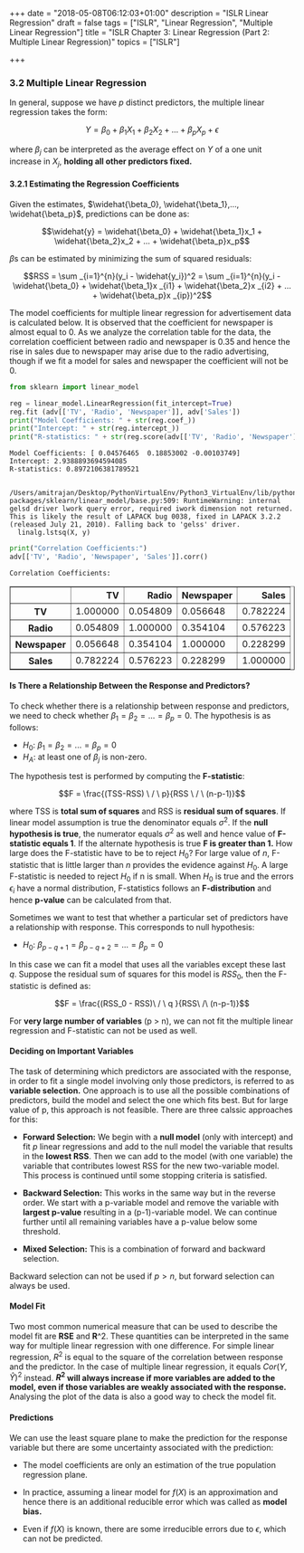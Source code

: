 +++
date = "2018-05-08T06:12:03+01:00"
description = "ISLR Linear Regression"
draft = false
tags = ["ISLR", "Linear Regression", "Multiple Linear Regression"]
title = "ISLR Chapter 3: Linear Regression (Part 2: Multiple Linear Regression)"
topics = ["ISLR"]

+++



### 3.2 Multiple Linear Regression

In general, suppose we have $p$ distinct predictors, the multiple linear regression takes the form:

$$Y = \beta_0 + \beta_1 X_1 + \beta_2 X_2 + ... + \beta_p X_p + \epsilon$$

where $\beta_j$ can be interpreted as the average effect on $Y$ of a one unit increase in $X_j$, <b>holding all other predictors fixed.</b>

#### 3.2.1 Estimating the Regression Coefficients

Given the estimates, $\widehat{\beta_0}, \widehat{\beta_1},..., \widehat{\beta_p}$, predictions can be done as:

$$\widehat{y} = \widehat{\beta_0} + \widehat{\beta_1}x_1 + \widehat{\beta_2}x_2 + ... + \widehat{\beta_p}x_p$$

$\beta$s can be estimated by minimizing the sum of squared residuals:

$$RSS = \sum _{i=1}^{n}(y_i - \widehat{y_i})^2 = \sum _{i=1}^{n}(y_i - \widehat{\beta_0} + \widehat{\beta_1}x _{i1} + \widehat{\beta_2}x _{i2} + ... + \widehat{\beta_p}x _{ip})^2$$

The model coefficients for multiple linear regression for advertisement data is calculated below. It is observed that the coefficient for newspaper is almost equal to 0. As we analyze the correlation table for the data, the correlation coefficient between radio and newspaper is 0.35 and hence the rise in sales due to newspaper may arise due to the radio advertising, though if we fit a model for sales and newspaper the coefficient will not be 0.


```python
from sklearn import linear_model

reg = linear_model.LinearRegression(fit_intercept=True)
reg.fit (adv[['TV', 'Radio', 'Newspaper']], adv['Sales'])
print("Model Coefficients: " + str(reg.coef_))
print("Intercept: " + str(reg.intercept_))
print("R-statistics: " + str(reg.score(adv[['TV', 'Radio', 'Newspaper']], adv['Sales'])))
```

    Model Coefficients: [ 0.04576465  0.18853002 -0.00103749]
    Intercept: 2.9388893694594085
    R-statistics: 0.8972106381789521


    /Users/amitrajan/Desktop/PythonVirtualEnv/Python3_VirtualEnv/lib/python3.6/site-packages/sklearn/linear_model/base.py:509: RuntimeWarning: internal gelsd driver lwork query error, required iwork dimension not returned. This is likely the result of LAPACK bug 0038, fixed in LAPACK 3.2.2 (released July 21, 2010). Falling back to 'gelss' driver.
      linalg.lstsq(X, y)



```python
print("Correlation Coefficients:")
adv[['TV', 'Radio', 'Newspaper', 'Sales']].corr()
```

    Correlation Coefficients:





<div>
<style scoped>
    .dataframe tbody tr th:only-of-type {
        vertical-align: middle;
    }

    .dataframe tbody tr th {
        vertical-align: top;
    }

    .dataframe thead th {
        text-align: right;
    }
</style>
<table border="1" class="dataframe">
  <thead>
    <tr style="text-align: right;">
      <th></th>
      <th>TV</th>
      <th>Radio</th>
      <th>Newspaper</th>
      <th>Sales</th>
    </tr>
  </thead>
  <tbody>
    <tr>
      <th>TV</th>
      <td>1.000000</td>
      <td>0.054809</td>
      <td>0.056648</td>
      <td>0.782224</td>
    </tr>
    <tr>
      <th>Radio</th>
      <td>0.054809</td>
      <td>1.000000</td>
      <td>0.354104</td>
      <td>0.576223</td>
    </tr>
    <tr>
      <th>Newspaper</th>
      <td>0.056648</td>
      <td>0.354104</td>
      <td>1.000000</td>
      <td>0.228299</td>
    </tr>
    <tr>
      <th>Sales</th>
      <td>0.782224</td>
      <td>0.576223</td>
      <td>0.228299</td>
      <td>1.000000</td>
    </tr>
  </tbody>
</table>
</div>



#### Is There a Relationship Between the Response and Predictors?

To check whether there is a relationship between response and predictors, we need to check whether $\beta_1 = \beta_2 = ... = \beta_p = 0$. The hypothesis is as follows:

 - $H_0$: $\beta_1 = \beta_2 = ... = \beta_p = 0$
 - $H_A$: at least one of $\beta_j$ is non-zero.

The hypothesis test is performed by computing the <b>F-statistic</b>:

$$F = \frac{(TSS-RSS) \ / \ p}{RSS \ / \ (n-p-1)}$$

where TSS is <b>total sum of squares</b> and RSS is <b>residual sum of squares</b>. If linear model assumption is true the denominator equals $\sigma^2$. If the <b>null hypothesis is true</b>, the numerator equals $\sigma^2$ as well and hence value of <b>F-statistic equals 1</b>. If the alternate hypothesis is true <b>F is greater than 1.</b> How large does the F-statistic have to be to reject $H_0$? For large value of $n$, F-statistic that is little larger than $n$ provides the evidence against $H_0$. A large F-statistic is needed to reject $H_0$ if n is small. When $H_0$ is true and the errors $\epsilon_i$ have a normal distribution, F-statistics follows an <b>F-distribution</b> and hence <b>p-value</b> can be calculated from that.

Sometimes we want to test that whether a particular set of predictors have a relationship with response. This corresponds to null hypothesis:

 - $H_0$: $\beta _{p-q+1} = \beta _{p-q+2} = ... = \beta _{p} = 0$

In this case we can fit a model that uses all the variables except these last $q$. Suppose the residual sum of squares for this model is $RSS_0$, then the F-statistic is defined as:

$$F = \frac{(RSS_0 - RSS)\ / \ q }{RSS\ /\ (n-p-1)}$$

For <b>very large number of variables</b> (p > n), we can not fit the multiple linear regression and F-statistic can not be used as well.

#### Deciding on Important Variables

The task of determining which predictors are associated with the response, in order to fit a single model involving only those predictors, is referred to as <b>variable selection.</b> One approach is to use all the possible combinations of predictors, build the model and select the one which fits best. But for large value of p, this approach is not feasible. There are three calssic approaches for this:

 - <b>Forward Selection:</b> We begin with a <b>null model</b> (only with intercept) and fit $p$ linear regressions and add to the null model the variable that results in the <b>lowest RSS</b>. Then we can add to the model (with one variable) the variable that contributes lowest RSS for the new two-variable model. This process is continued until some stopping criteria is satisfied.


 - <b>Backward Selection:</b> This works in the same way but in the reverse order. We start with a p-variable model and remove the variable with <b>largest p-value</b> resulting in a (p-1)-variable model. We can continue further until all remaining variables have a p-value below some threshold.


 - <b>Mixed Selection:</b> This is a combination of forward and backward selection.

Backward selection can not be used if $p > n$, but forward selection can always be used.

#### Model Fit

Two most common numerical measure that can be used to describe the model fit are <b>RSE</b> and <b>R</b>^2. These quantities can be interpreted in the same way for multiple linear regression with one difference. For simple linear regression, $R^2$ is equal to the square of the correlation between response and the predictor. In the case of multiple linear regression, it equals $Cor(Y, \widehat{Y})^2$ instead. <b>$R^2$ will always increase if more variables are added to the model, even if those variables are weakly associated with the response.</b> Analysing the plot of the data is also a good way to check the model fit.

#### Predictions

We can use the least square plane to make the prediction for the response variable but there are some uncertainty associated with the prediction:

 - The model coefficients are only an estimation of the true population regression plane.

 - In practice, assuming a linear model for $f(X)$ is an approximation and hence there is an additional reducible error which was called as <b>model bias.</b>

 - Even if $f(X)$ is known, there are some irreducible errors due to $\epsilon$, which can not be predicted.
